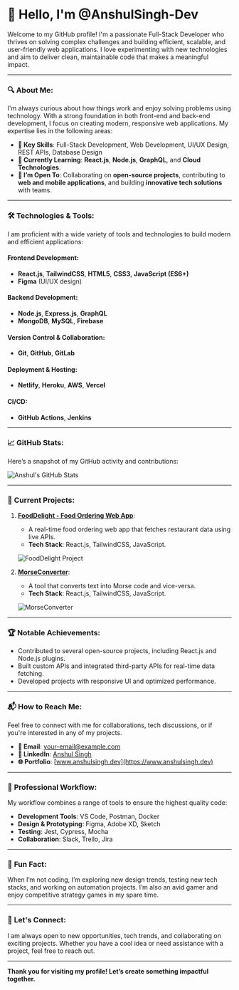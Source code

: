 # 👋 **Hello, I'm @AnshulSingh-Dev**

Welcome to my GitHub profile! I'm a passionate Full-Stack Developer who thrives on solving complex challenges and building efficient, scalable, and user-friendly web applications. I love experimenting with new technologies and aim to deliver clean, maintainable code that makes a meaningful impact.

---

### 🔍 **About Me**:

I'm always curious about how things work and enjoy solving problems using technology. With a strong foundation in both front-end and back-end development, I focus on creating modern, responsive web applications. My expertise lies in the following areas:

- **🔧 Key Skills**: Full-Stack Development, Web Development, UI/UX Design, REST APIs, Database Design
- **🌱 Currently Learning**: **React.js**, **Node.js**, **GraphQL**, and **Cloud Technologies**.
- **💼 I’m Open To**: Collaborating on **open-source projects**, contributing to **web and mobile applications**, and building **innovative tech solutions** with teams.

---

### 🛠 **Technologies & Tools**:

I am proficient with a wide variety of tools and technologies to build modern and efficient applications:

#### **Frontend Development**:
- **React.js**, **TailwindCSS**, **HTML5**, **CSS3**, **JavaScript (ES6+)**
- **Figma** (UI/UX design)

#### **Backend Development**:
- **Node.js**, **Express.js**, **GraphQL**
- **MongoDB**, **MySQL**, **Firebase**

#### **Version Control & Collaboration**:
- **Git**, **GitHub**, **GitLab**

#### **Deployment & Hosting**:
- **Netlify**, **Heroku**, **AWS**, **Vercel**

#### **CI/CD**:
- **GitHub Actions**, **Jenkins**

---

### 📈 **GitHub Stats**:
Here’s a snapshot of my GitHub activity and contributions:

![Anshul's GitHub Stats](https://github-readme-stats.vercel.app/api?username=AnshulSingh-Dev&show_icons=true&count_private=true&hide_title=true&hide=prs&theme=blueberry)

---

### 🌱 **Current Projects**:

1. **[FoodDelight - Food Ordering Web App](https://github.com/AnshulSingh-Dev/FoodDelight-Web)**:
   - A real-time food ordering web app that fetches restaurant data using live APIs.
   - **Tech Stack**: React.js, TailwindCSS, JavaScript.

   ![FoodDelight Project](https://via.placeholder.com/600x300.png?text=FoodDelight+Web+App)

2. **[MorseConverter](https://github.com/AnshulSingh-Dev/MorseConverter)**:
   - A tool that converts text into Morse code and vice-versa.
   - **Tech Stack**: React.js, TailwindCSS, JavaScript.

   ![MorseConverter](https://via.placeholder.com/600x300.png?text=Morse+Code+Converter)

---

### 🏆 **Notable Achievements**:
- Contributed to several open-source projects, including React.js and Node.js plugins.
- Built custom APIs and integrated third-party APIs for real-time data fetching.
- Developed projects with responsive UI and optimized performance.

---

### 📬 **How to Reach Me**:

Feel free to connect with me for collaborations, tech discussions, or if you're interested in any of my projects.

- **📧 Email**: [your-email@example.com](mailto:your-email@example.com)
- **🔗 LinkedIn**: [Anshul Singh](https://www.linkedin.com/in/anshulsingh/)
- **🌐 Portfolio**: [www.anshulsingh.dev](https://www.anshulsingh.dev)

---

### 🔧 **Professional Workflow**:
My workflow combines a range of tools to ensure the highest quality code:
- **Development Tools**: VS Code, Postman, Docker
- **Design & Prototyping**: Figma, Adobe XD, Sketch
- **Testing**: Jest, Cypress, Mocha
- **Collaboration**: Slack, Trello, Jira

---

### 🌟 **Fun Fact**:
When I’m not coding, I’m exploring new design trends, testing new tech stacks, and working on automation projects. I’m also an avid gamer and enjoy competitive strategy games in my spare time. 

---

### 🚀 **Let's Connect**:
I am always open to new opportunities, tech trends, and collaborating on exciting projects. Whether you have a cool idea or need assistance with a project, feel free to reach out.

---

**Thank you for visiting my profile! Let’s create something impactful together.**

